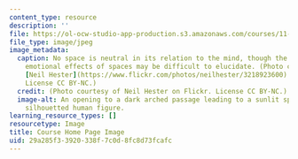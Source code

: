 ```yaml
---
content_type: resource
description: ''
file: https://ol-ocw-studio-app-production.s3.amazonaws.com/courses/11-s942-wanderings-in-psychogeography-exploring-landscapes-of-history-biography-memory-culture-nature-poetry-surreality-fantasy-and-madness-fall-2020/29a285f33920338f7c0d8fc8d73fcafc_11-S942f20.jpg
file_type: image/jpeg
image_metadata:
  caption: No space is neutral in its relation to the mind, though the mental and
    emotional effects of spaces may be difficult to elucidate. (Photo courtesy of
    [Neil Hester](https://www.flickr.com/photos/neilhester/3218923600) on Flickr.
    License CC BY-NC.)
  credit: (Photo courtesy of Neil Hester on Flickr. License CC BY-NC.)
  image-alt: An opening to a dark arched passage leading to a sunlit space, with a
    silhouetted human figure.
learning_resource_types: []
resourcetype: Image
title: Course Home Page Image
uid: 29a285f3-3920-338f-7c0d-8fc8d73fcafc
---
```


